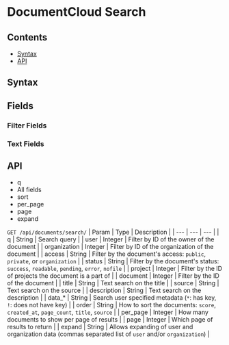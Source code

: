 
# DocumentCloud Search

## Contents

* [Syntax](#syntax)
* [API](#api)

<!-- intra document search? -->

## Syntax

## Fields

### Filter Fields

### Text Fields

## API

* q
* All fields
* sort
* per\_page
* page
* expand

`GET /api/documents/search/`
| Param        | Type    | Description                                                                                            |
| ---          | ---     | ---                                                                                                    |
| q            | String  | Search query                                                                                           |
| user         | Integer | Filter by ID of the owner of the document                                                              |
| organization | Integer | Filter by ID of the organization of the document                                                       |
| access       | String  | Filter by the document's access: `public`, `private`, or `organization`                                |
| status       | String  | Filter by the document's status: `success`, `readable`, `pending`, `error`, `nofile`                   |
| project      | Integer | Filter by the ID of projects the document is a part of                                                 |
| document     | Integer | Filter by the ID of the document                                                                       |
| title        | String  | Text search on the title                                                                               |
| source       | String  | Text search on the source                                                                              |
| description  | String  | Text search on the description                                                                         |
| data\_\*     | String  | Search user specified metadata (`*`: has key, `!`: does not have key)                                  |
| order        | String  | How to sort the documents: `score`, `created_at`, `page_count`, `title`, `source`                      |
| per\_page    | Integer | How many documents to show per page of results                                                         |
| page         | Integer | Which page of results to return                                                                        |
| expand       | String  | Allows expanding of user and organization data (commas separated list of `user` and/or `organization`) |
